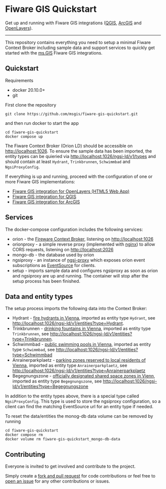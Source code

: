 # Fiware GIS Quickstart

Get up and running with Fiware GIS integrations ([QGIS](https://github.com/msgis/qgis-fiware), [ArcGIS](https://github.com/msgis/arcgis-fiware) and [OpenLayers](https://github.com/msgis/ol-fiware)).

---

This repository contains everything you need to setup a minimal Fiware Context Broker including sample data and support services to quickly
get started with the [ms.GIS](https://www.msgis.com/) Fiware GIS integrations.

## Quickstart

Requirements

  - docker 20.10.0+
  - git

First clone the repository

    git clone https://github.com/msgis/fiware-gis-quickstart.git

and then run docker to start the app

    cd fiware-gis-quickstart
    docker compose up

The Fiware Context Broker (Orion LD) should be accessible on <http://localhost:1026>.
To ensure the sample data has been imported, the entity types can be quieried via <http://localhost:1026/ngsi-ld/v1/types>
and should contain at least `Hydrant`, `Trinkbrunnen`, `Schwimmbad` and `NgsiProxyConfig`.

If everything is up and running, proceed with the configuration of one or more Fiware GIS implementations:

  - [Fiware GIS integration for OpenLayers (HTML5 Web App)](https://github.com/msgis/ol-fiware)
  - [Fiware GIS integration for QGIS](https://github.com/msgis/qgis-fiware)
  - [Fiware GIS integration for ArcGIS](https://github.com/msgis/arcgis-fiware)

## Services

The docker-compose configuration includes the following services:

  - orion - the [Fireware Context Broker](https://github.com/FIWARE/context.Orion-LD), listening on <http://localhost:1026>
  - orionproxy - a simple reverse proxy (implemented with [nginx](https://www.nginx.com/)) to allow CORS requests, listening on <http://localhost:2026>
  - mongo-db - the database used by orion
  - ngsiproxy - an instance of [ngsi-proxy](https://github.com/conwetlab/ngsi-proxy) which exposes orion event subscriptions as [EventSource](https://developer.mozilla.org/en-US/docs/Web/API/EventSource) for clients.
  - setup - imports sample data and configures ngsiproxy as soon as orion and ngsiproxy are up and running. The container will stop after the setup process has been finished.

## Data and entity types

The setup process imports the following data into the Context Broker:

  - Hydrant - [fire hydrants in Vienna](https://www.data.gv.at/katalog/en/dataset/stadt-wien_feuerhydrantenstandortewien),
    imported as entity type `Hydrant`,
    see <http://localhost:1026/ngsi-ld/v1/entities?type=Hydrant>.
  - Trinkbrunnen - [drinking fountains in Vienna](https://www.data.gv.at/katalog/en/dataset/stadt-wien_trinkbrunnenstandortewien),
    imported as entity type `Trinkbrunnen`,
    see <http://localhost:1026/ngsi-ld/v1/entities?type=Trinkbrunnen>.
  - Schwimmbad - [public swimming pools in Vienna](https://www.data.gv.at/katalog/en/dataset/stadt-wien_schwimmbderstandortewien),
    imported as entity type `Schwimmbad`,
    see <http://localhost:1026/ngsi-ld/v1/entities?type=Schwimmbad>
  - Anrainerparkplaetz - [parking zones reserved to local residents of Vienna](https://www.data.gv.at/katalog/dataset/stadt-wien_anrainerinnenparkpltzewien),
    imported as entity type `Anrainerparkplaetz`,
    see <http://localhost:1026/ngsi-ld/v1/entities?type=Anrainerparkplaetz>
  - Begegnungszone - [officially designated shared space zones in Vienn](https://www.data.gv.at/katalog/dataset/stadt-wien_begegnungszonenwien),
    imported as entity type `Begegnungszone`,
    see <http://localhost:1026/ngsi-ld/v1/entities?type=Begegnungszone>

In addition to the entity types above, there is a special type called `NgsiProxyConfig`. This type is used to store the ngsiproxy configuration,
so a client can find the matching EventSource url for an entity type if needed.

To reset the data/entities the monog-db data volume can be removed by running

    cd fiware-gis-quickstart
    docker compose rm
    docker volume rm fiware-gis-quickstart_mongo-db-data

## Contributing

Everyone is invited to get involved and contribute to the project.

Simply create a [fork and pull request](https://docs.github.com/en/get-started/quickstart/contributing-to-projects) for code contributions or
feel free to [open an issue](https://github.com/msgis/fiware-gis-quickstart/issues) for any other contributions or issues.
